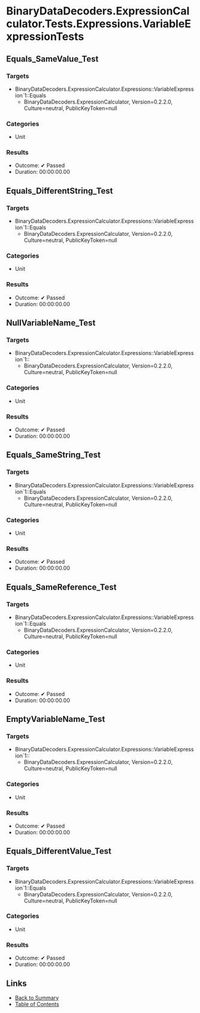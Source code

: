 # BinaryDataDecoders.ExpressionCalculator.Tests.Expressions.VariableExpressionTests

## Equals_SameValue_Test

### Targets

* BinaryDataDecoders.ExpressionCalculator.Expressions::VariableExpression`1::Equals
  * BinaryDataDecoders.ExpressionCalculator, Version=0.2.2.0, Culture=neutral, PublicKeyToken=null

### Categories

* Unit

### Results

* Outcome: ✔ Passed
* Duration: 00:00:00.00

## Equals_DifferentString_Test

### Targets

* BinaryDataDecoders.ExpressionCalculator.Expressions::VariableExpression`1::Equals
  * BinaryDataDecoders.ExpressionCalculator, Version=0.2.2.0, Culture=neutral, PublicKeyToken=null

### Categories

* Unit

### Results

* Outcome: ✔ Passed
* Duration: 00:00:00.00

## NullVariableName_Test

### Targets

* BinaryDataDecoders.ExpressionCalculator.Expressions::VariableExpression`1::
  * BinaryDataDecoders.ExpressionCalculator, Version=0.2.2.0, Culture=neutral, PublicKeyToken=null

### Categories

* Unit

### Results

* Outcome: ✔ Passed
* Duration: 00:00:00.00

## Equals_SameString_Test

### Targets

* BinaryDataDecoders.ExpressionCalculator.Expressions::VariableExpression`1::Equals
  * BinaryDataDecoders.ExpressionCalculator, Version=0.2.2.0, Culture=neutral, PublicKeyToken=null

### Categories

* Unit

### Results

* Outcome: ✔ Passed
* Duration: 00:00:00.00

## Equals_SameReference_Test

### Targets

* BinaryDataDecoders.ExpressionCalculator.Expressions::VariableExpression`1::Equals
  * BinaryDataDecoders.ExpressionCalculator, Version=0.2.2.0, Culture=neutral, PublicKeyToken=null

### Categories

* Unit

### Results

* Outcome: ✔ Passed
* Duration: 00:00:00.00

## EmptyVariableName_Test

### Targets

* BinaryDataDecoders.ExpressionCalculator.Expressions::VariableExpression`1::
  * BinaryDataDecoders.ExpressionCalculator, Version=0.2.2.0, Culture=neutral, PublicKeyToken=null

### Categories

* Unit

### Results

* Outcome: ✔ Passed
* Duration: 00:00:00.00

## Equals_DifferentValue_Test

### Targets

* BinaryDataDecoders.ExpressionCalculator.Expressions::VariableExpression`1::Equals
  * BinaryDataDecoders.ExpressionCalculator, Version=0.2.2.0, Culture=neutral, PublicKeyToken=null

### Categories

* Unit

### Results

* Outcome: ✔ Passed
* Duration: 00:00:00.00

## Links

* [Back to Summary](../Summary.md)
* [Table of Contents](../../TOC.md)
